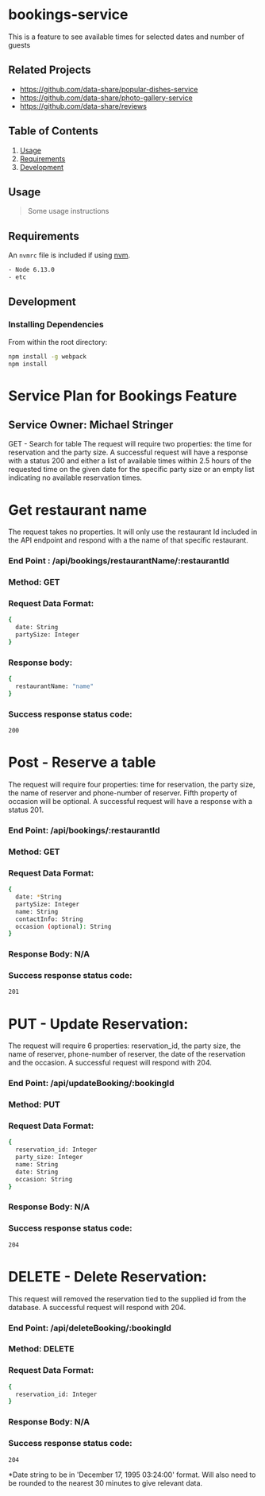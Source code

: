 
# bookings-service
This is a feature to see available times for selected dates and number of guests

## Related Projects

  - https://github.com/data-share/popular-dishes-service
  - https://github.com/data-share/photo-gallery-service
  - https://github.com/data-share/reviews

## Table of Contents

1. [Usage](#Usage)
1. [Requirements](#requirements)
1. [Development](#development)

## Usage

> Some usage instructions

## Requirements

An `nvmrc` file is included if using [nvm](https://github.com/creationix/nvm).
```sh
- Node 6.13.0
- etc
```
## Development

### Installing Dependencies

From within the root directory:

```sh
npm install -g webpack
npm install
```



# Service Plan for Bookings Feature
## Service Owner: Michael Stringer
GET - Search for table
The request will require two properties: the time for reservation and the party size. A successful request will have a response with a status 200 and either a list of available times within 2.5 hours of the requested time on the given date for the specific party size or an empty list indicating no available reservation times.


# Get restaurant name
The request takes no properties. It will only use the restaurant Id included in the API endpoint and respond with a the name of that specific restaurant.

### End Point : /api/bookings/restaurantName/:restaurantId
### Method: GET
### Request Data Format:
```sh
{
  date: String
  partySize: Integer
}
```
### Response body:
```sh
{
  restaurantName: "name"
}
```
### Success response status code:
```sh
200
```
# Post - Reserve a table
The request will require four properties: time for reservation, the party size, the name of reserver and phone-number of reserver. Fifth property of occasion will be optional. A successful request will have a response with a status 201.

### End Point: /api/bookings/:restaurantId
### Method: GET
### Request Data Format:
```sh
{
  date: *String
  partySize: Integer
  name: String
  contactInfo: String
  occasion (optional): String
}
```
### Response Body: N/A
### Success response status code:
```sh
201
```
# PUT - Update Reservation:
The request will require 6 properties: reservation_id, the party size, the name of reserver, phone-number of reserver, the date of the reservation and the occasion. A successful request will respond with 204.

### End Point: /api/updateBooking/:bookingId
### Method: PUT
### Request Data Format:
```sh
{
  reservation_id: Integer
  party_size: Integer
  name: String
  date: String
  occasion: String
}
```
### Response Body: N/A
### Success response status code:
```sh
204
```
# DELETE - Delete Reservation:
This request will removed the reservation tied to the supplied id from the database. A successful request will respond with 204.

### End Point: /api/deleteBooking/:bookingId
### Method: DELETE
### Request Data Format:
```sh
{
  reservation_id: Integer
}
```
### Response Body: N/A
### Success response status code:
```sh
204
```
*Date string to be in 'December 17, 1995 03:24:00' format. Will also need to be rounded to the nearest 30 minutes to give relevant data.
